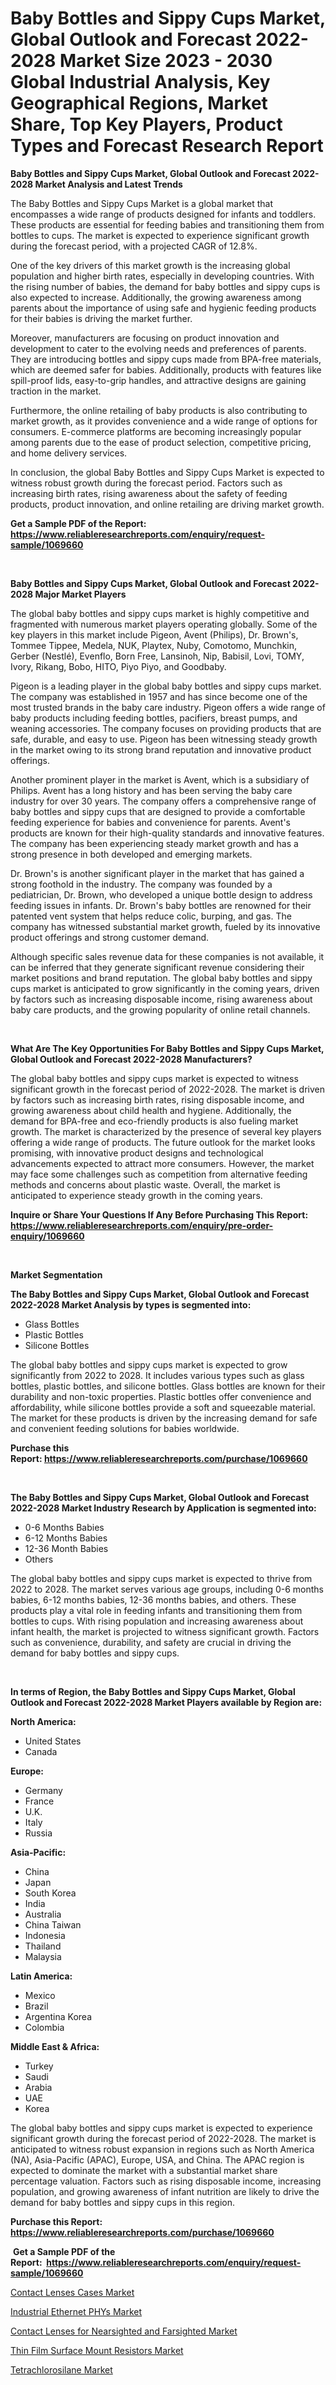<p><h1>Baby Bottles and Sippy Cups Market, Global Outlook and Forecast 2022-2028 Market Size 2023 - 2030 Global Industrial Analysis, Key Geographical Regions, Market Share, Top Key Players, Product Types and Forecast Research Report</h1></p><p><strong>Baby Bottles and Sippy Cups Market, Global Outlook and Forecast 2022-2028 Market Analysis and Latest Trends</strong></p>
<p><p>The Baby Bottles and Sippy Cups Market is a global market that encompasses a wide range of products designed for infants and toddlers. These products are essential for feeding babies and transitioning them from bottles to cups. The market is expected to experience significant growth during the forecast period, with a projected CAGR of 12.8%.</p><p>One of the key drivers of this market growth is the increasing global population and higher birth rates, especially in developing countries. With the rising number of babies, the demand for baby bottles and sippy cups is also expected to increase. Additionally, the growing awareness among parents about the importance of using safe and hygienic feeding products for their babies is driving the market further.</p><p>Moreover, manufacturers are focusing on product innovation and development to cater to the evolving needs and preferences of parents. They are introducing bottles and sippy cups made from BPA-free materials, which are deemed safer for babies. Additionally, products with features like spill-proof lids, easy-to-grip handles, and attractive designs are gaining traction in the market.</p><p>Furthermore, the online retailing of baby products is also contributing to market growth, as it provides convenience and a wide range of options for consumers. E-commerce platforms are becoming increasingly popular among parents due to the ease of product selection, competitive pricing, and home delivery services.</p><p>In conclusion, the global Baby Bottles and Sippy Cups Market is expected to witness robust growth during the forecast period. Factors such as increasing birth rates, rising awareness about the safety of feeding products, product innovation, and online retailing are driving market growth.</p></p>
<p><strong>Get a Sample PDF of the Report:&nbsp; <a href="https://www.reliableresearchreports.com/enquiry/request-sample/1069660">https://www.reliableresearchreports.com/enquiry/request-sample/1069660</a></strong></p>
<p>&nbsp;</p>
<p><strong>Baby Bottles and Sippy Cups Market, Global Outlook and Forecast 2022-2028 Major Market Players</strong></p>
<p><p>The global baby bottles and sippy cups market is highly competitive and fragmented with numerous market players operating globally. Some of the key players in this market include Pigeon, Avent (Philips), Dr. Brown's, Tommee Tippee, Medela, NUK, Playtex, Nuby, Comotomo, Munchkin, Gerber (Nestlé), Evenflo, Born Free, Lansinoh, Nip, Babisil, Lovi, TOMY, Ivory, Rikang, Bobo, HITO, Piyo Piyo, and Goodbaby.</p><p>Pigeon is a leading player in the global baby bottles and sippy cups market. The company was established in 1957 and has since become one of the most trusted brands in the baby care industry. Pigeon offers a wide range of baby products including feeding bottles, pacifiers, breast pumps, and weaning accessories. The company focuses on providing products that are safe, durable, and easy to use. Pigeon has been witnessing steady growth in the market owing to its strong brand reputation and innovative product offerings.</p><p>Another prominent player in the market is Avent, which is a subsidiary of Philips. Avent has a long history and has been serving the baby care industry for over 30 years. The company offers a comprehensive range of baby bottles and sippy cups that are designed to provide a comfortable feeding experience for babies and convenience for parents. Avent's products are known for their high-quality standards and innovative features. The company has been experiencing steady market growth and has a strong presence in both developed and emerging markets.</p><p>Dr. Brown's is another significant player in the market that has gained a strong foothold in the industry. The company was founded by a pediatrician, Dr. Brown, who developed a unique bottle design to address feeding issues in infants. Dr. Brown's baby bottles are renowned for their patented vent system that helps reduce colic, burping, and gas. The company has witnessed substantial market growth, fueled by its innovative product offerings and strong customer demand.</p><p>Although specific sales revenue data for these companies is not available, it can be inferred that they generate significant revenue considering their market positions and brand reputation. The global baby bottles and sippy cups market is anticipated to grow significantly in the coming years, driven by factors such as increasing disposable income, rising awareness about baby care products, and the growing popularity of online retail channels.</p></p>
<p>&nbsp;</p>
<p><strong>What Are The Key Opportunities For Baby Bottles and Sippy Cups Market, Global Outlook and Forecast 2022-2028 Manufacturers?</strong></p>
<p><p>The global baby bottles and sippy cups market is expected to witness significant growth in the forecast period of 2022-2028. The market is driven by factors such as increasing birth rates, rising disposable income, and growing awareness about child health and hygiene. Additionally, the demand for BPA-free and eco-friendly products is also fueling market growth. The market is characterized by the presence of several key players offering a wide range of products. The future outlook for the market looks promising, with innovative product designs and technological advancements expected to attract more consumers. However, the market may face some challenges such as competition from alternative feeding methods and concerns about plastic waste. Overall, the market is anticipated to experience steady growth in the coming years.</p></p>
<p><strong>Inquire or Share Your Questions If Any Before Purchasing This Report: <a href="https://www.reliableresearchreports.com/enquiry/pre-order-enquiry/1069660">https://www.reliableresearchreports.com/enquiry/pre-order-enquiry/1069660</a></strong></p>
<p>&nbsp;</p>
<p><strong>Market Segmentation</strong></p>
<p><strong>The Baby Bottles and Sippy Cups Market, Global Outlook and Forecast 2022-2028 Market Analysis by types is segmented into:</strong></p>
<p><ul><li>Glass Bottles</li><li>Plastic Bottles</li><li>Silicone Bottles</li></ul></p>
<p><p>The global baby bottles and sippy cups market is expected to grow significantly from 2022 to 2028. It includes various types such as glass bottles, plastic bottles, and silicone bottles. Glass bottles are known for their durability and non-toxic properties. Plastic bottles offer convenience and affordability, while silicone bottles provide a soft and squeezable material. The market for these products is driven by the increasing demand for safe and convenient feeding solutions for babies worldwide.</p></p>
<p><strong>Purchase this Report:&nbsp;<a href="https://www.reliableresearchreports.com/purchase/1069660">https://www.reliableresearchreports.com/purchase/1069660</a></strong></p>
<p>&nbsp;</p>
<p><strong>The Baby Bottles and Sippy Cups Market, Global Outlook and Forecast 2022-2028 Market Industry Research by Application is segmented into:</strong></p>
<p><ul><li>0-6 Months Babies</li><li>6-12 Months Babies</li><li>12-36 Month Babies</li><li>Others</li></ul></p>
<p><p>The global baby bottles and sippy cups market is expected to thrive from 2022 to 2028. The market serves various age groups, including 0-6 months babies, 6-12 months babies, 12-36 months babies, and others. These products play a vital role in feeding infants and transitioning them from bottles to cups. With rising population and increasing awareness about infant health, the market is projected to witness significant growth. Factors such as convenience, durability, and safety are crucial in driving the demand for baby bottles and sippy cups.</p></p>
<p>&nbsp;</p>
<p><strong>In terms of Region, the Baby Bottles and Sippy Cups Market, Global Outlook and Forecast 2022-2028 Market Players available by Region are:</strong></p>
<p>
    <p> <strong> North America: </strong>
        <ul>
            <li>United States</li>
            <li>Canada</li>
        </ul>
        </p> 
    <p> <strong> Europe: </strong>
        <ul>
            <li>Germany</li>
            <li>France</li>
            <li>U.K.</li>
            <li>Italy</li>
            <li>Russia</li>
        </ul>
        </p> 
    <p> <strong> Asia-Pacific: </strong>
        <ul>
            <li>China</li>
            <li>Japan</li>
            <li>South Korea</li>
            <li>India</li>
            <li>Australia</li>
            <li>China Taiwan</li>
            <li>Indonesia</li>
            <li>Thailand</li>
            <li>Malaysia</li>
        </ul>
        </p> 
    <p> <strong> Latin America: </strong>
        <ul>
            <li>Mexico</li>
            <li>Brazil</li>
            <li>Argentina Korea</li>
            <li>Colombia</li>
        </ul>
        </p> 
    <p> <strong> Middle East & Africa: </strong>
        <ul>
            <li>Turkey</li>
            <li>Saudi</li>
            <li>Arabia</li>
            <li>UAE</li>
            <li>Korea</li>
        </ul>
    </p>
    </p>
<p><p>The global baby bottles and sippy cups market is expected to experience significant growth during the forecast period of 2022-2028. The market is anticipated to witness robust expansion in regions such as North America (NA), Asia-Pacific (APAC), Europe, USA, and China. The APAC region is expected to dominate the market with a substantial market share percentage valuation. Factors such as rising disposable income, increasing population, and growing awareness of infant nutrition are likely to drive the demand for baby bottles and sippy cups in this region.</p></p>
<p><strong>Purchase this Report: <a href="https://www.reliableresearchreports.com/purchase/1069660">https://www.reliableresearchreports.com/purchase/1069660</a></strong></p>
<p>&nbsp;<strong>Get a Sample PDF of the Report:&nbsp;&nbsp;<a href="https://www.reliableresearchreports.com/enquiry/request-sample/1069660">https://www.reliableresearchreports.com/enquiry/request-sample/1069660</a></strong></p>
<p><strong></strong></p>
<p><p><a href="https://www.linkedin.com/pulse/contact-lenses-cases-market-challenges-opportunities-8uhdf/">Contact Lenses Cases Market</a></p><p><a href="https://www.reportprime.com/industrial-ethernet-phys-r4207">Industrial Ethernet PHYs Market</a></p><p><a href="https://www.linkedin.com/pulse/contact-lenses-nearsighted-farsighted-market-oxrff/">Contact Lenses for Nearsighted and Farsighted Market</a></p><p><a href="https://www.reportprime.com/thin-film-surface-mount-resistors-r4208">Thin Film Surface Mount Resistors Market</a></p><p><a href="https://medium.com/@royalmiller09/tetrachlorosilane-market-size-growth-forecast-2023-2030-230e33d19c9d">Tetrachlorosilane Market</a></p></p>